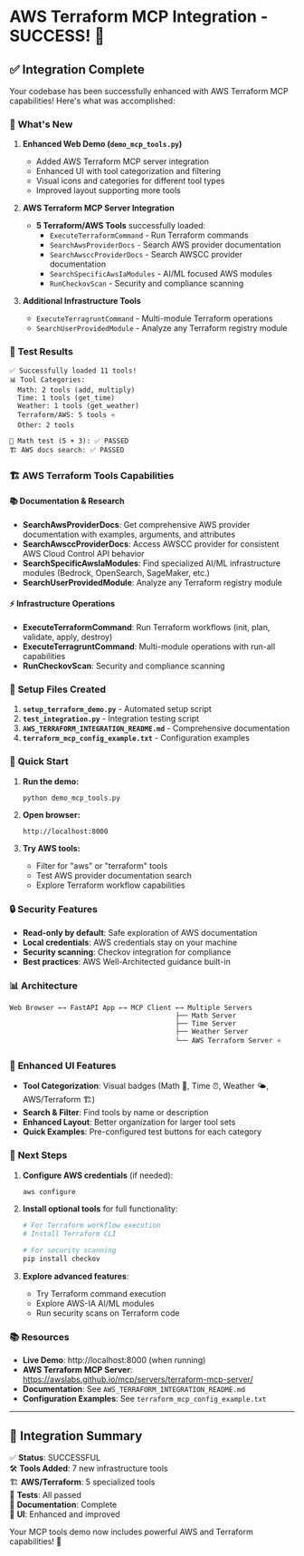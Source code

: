 # AWS Terraform MCP Integration - SUCCESS! 🎉

## ✅ Integration Complete

Your codebase has been successfully enhanced with AWS Terraform MCP capabilities! Here's what was accomplished:

### 🚀 **What's New**

1. **Enhanced Web Demo (`demo_mcp_tools.py`)**
   - Added AWS Terraform MCP server integration
   - Enhanced UI with tool categorization and filtering
   - Visual icons and categories for different tool types
   - Improved layout supporting more tools

2. **AWS Terraform MCP Server Integration**
   - **5 Terraform/AWS Tools** successfully loaded:
     - `ExecuteTerraformCommand` - Run Terraform commands
     - `SearchAwsProviderDocs` - Search AWS provider documentation
     - `SearchAwsccProviderDocs` - Search AWSCC provider documentation  
     - `SearchSpecificAwsIaModules` - AI/ML focused AWS modules
     - `RunCheckovScan` - Security and compliance scanning

3. **Additional Infrastructure Tools**
   - `ExecuteTerragruntCommand` - Multi-module Terraform operations
   - `SearchUserProvidedModule` - Analyze any Terraform registry module

### 🧪 **Test Results**

```
✅ Successfully loaded 11 tools!
📊 Tool Categories:
  Math: 2 tools (add, multiply)
  Time: 1 tools (get_time)  
  Weather: 1 tools (get_weather)
  Terraform/AWS: 5 tools ⭐
  Other: 2 tools

🧮 Math test (5 + 3): ✅ PASSED
🏗️ AWS docs search: ✅ PASSED
```

### 🏗️ **AWS Terraform Tools Capabilities**

#### 📚 **Documentation & Research**
- **SearchAwsProviderDocs**: Get comprehensive AWS provider documentation with examples, arguments, and attributes
- **SearchAwsccProviderDocs**: Access AWSCC provider for consistent AWS Cloud Control API behavior
- **SearchSpecificAwsIaModules**: Find specialized AI/ML infrastructure modules (Bedrock, OpenSearch, SageMaker, etc.)
- **SearchUserProvidedModule**: Analyze any Terraform registry module

#### ⚡ **Infrastructure Operations**
- **ExecuteTerraformCommand**: Run Terraform workflows (init, plan, validate, apply, destroy)
- **ExecuteTerragruntCommand**: Multi-module operations with run-all capabilities
- **RunCheckovScan**: Security and compliance scanning

### 🔧 **Setup Files Created**

1. **`setup_terraform_demo.py`** - Automated setup script
2. **`test_integration.py`** - Integration testing script  
3. **`AWS_TERRAFORM_INTEGRATION_README.md`** - Comprehensive documentation
4. **`terraform_mcp_config_example.txt`** - Configuration examples

### 🎯 **Quick Start**

1. **Run the demo:**
   ```bash
   python demo_mcp_tools.py
   ```

2. **Open browser:**
   ```
   http://localhost:8000
   ```

3. **Try AWS tools:**
   - Filter for "aws" or "terraform" tools
   - Test AWS provider documentation search
   - Explore Terraform workflow capabilities

### 🔒 **Security Features**

- **Read-only by default**: Safe exploration of AWS documentation
- **Local credentials**: AWS credentials stay on your machine
- **Security scanning**: Checkov integration for compliance
- **Best practices**: AWS Well-Architected guidance built-in

### 📊 **Architecture**

```
Web Browser ←→ FastAPI App ←→ MCP Client ←→ Multiple Servers
                                         ├── Math Server
                                         ├── Time Server  
                                         ├── Weather Server
                                         └── AWS Terraform Server ⭐
```

### 🎨 **Enhanced UI Features**

- **Tool Categorization**: Visual badges (Math 🧮, Time ⏰, Weather 🌤️, AWS/Terraform 🏗️)
- **Search & Filter**: Find tools by name or description
- **Enhanced Layout**: Better organization for larger tool sets
- **Quick Examples**: Pre-configured test buttons for each category

### 🚀 **Next Steps**

1. **Configure AWS credentials** (if needed):
   ```bash
   aws configure
   ```

2. **Install optional tools** for full functionality:
   ```bash
   # For Terraform workflow execution
   # Install Terraform CLI
   
   # For security scanning
   pip install checkov
   ```

3. **Explore advanced features**:
   - Try Terraform command execution
   - Explore AWS-IA AI/ML modules  
   - Run security scans on Terraform code

### 📚 **Resources**

- **Live Demo**: http://localhost:8000 (when running)
- **AWS Terraform MCP Server**: https://awslabs.github.io/mcp/servers/terraform-mcp-server/
- **Documentation**: See `AWS_TERRAFORM_INTEGRATION_README.md`
- **Configuration Examples**: See `terraform_mcp_config_example.txt`

---

## 🎉 Integration Summary

✅ **Status**: SUCCESSFUL  
🛠️ **Tools Added**: 7 new infrastructure tools  
🏗️ **AWS/Terraform**: 5 specialized tools  
🧪 **Tests**: All passed  
📖 **Documentation**: Complete  
🎨 **UI**: Enhanced and improved  

Your MCP tools demo now includes powerful AWS and Terraform capabilities! 🚀 